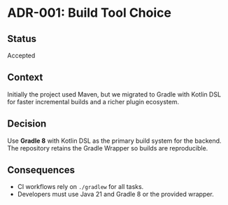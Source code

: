 # ADR-001: Build Tool Choice

## Status
Accepted

## Context
Initially the project used Maven, but we migrated to Gradle with Kotlin DSL for faster incremental builds and a richer plugin ecosystem.

## Decision
Use **Gradle 8** with Kotlin DSL as the primary build system for the backend. The repository retains the Gradle Wrapper so builds are reproducible.

## Consequences
- CI workflows rely on `./gradlew` for all tasks.
- Developers must use Java 21 and Gradle 8 or the provided wrapper.
